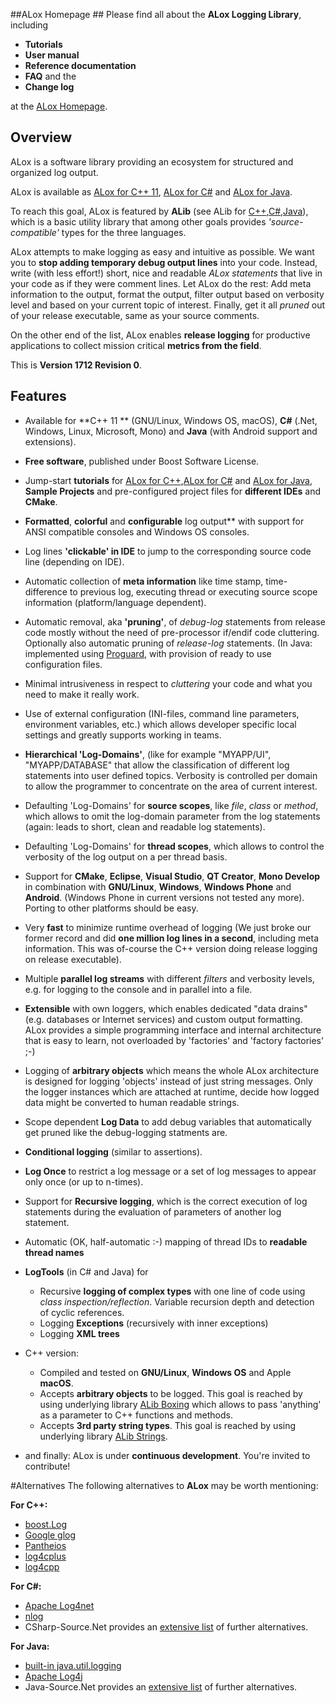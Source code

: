 ##ALox Homepage ##
Please find all about the **ALox Logging Library**, including

* **Tutorials**
* **User manual**
* **Reference documentation**
* **FAQ** and the
* **Change log**

at the [ALox Homepage](http://alexworx.github.io/ALox-Logging-Library).


## Overview ##

ALox is a software library providing an ecosystem for structured and organized log output.

ALox is available as [ALox for C++ 11](http://alexworx.github.io/ALox-Logging-Library/cpp_ref/cppmainpage.html), [ALox for C#](http://alexworx.github.io/ALox-Logging-Library/cs_ref/csmainpage.html) and [ALox for Java](http://alexworx.github.io/ALox-Logging-Library/java_ref/javamainpage.html).

To reach this goal, ALox is featured by **ALib** (see ALib for [C++](http://alexworx.github.io/ALox-Logging-Library/cpp_ref/namespaceaworx_1_1lib.html),[C#](http://alexworx.github.io/ALox-Logging-Library/cs_ref/namespacecs_1_1aworx_1_1lib.html),[Java](http://alexworx.github.io/ALox-Logging-Library/java_ref/namespacecom_1_1aworx_1_1lib.html)), which is a basic utility library that among other goals
provides *'source-compatible'* types for the three languages.

ALox attempts to make logging as easy and intuitive as possible. We want you to **stop adding temporary debug output lines** into your code. Instead, write (with less effort!) short, nice and readable *ALox statements* that live in your code as if they were comment lines. Let ALox do the rest: Add meta information to the output, format the output, filter output based on verbosity level and based on your current topic of interest. Finally, get it all *pruned* out of your release executable, same as your source comments.

On the other end of the list, ALox  enables **release logging** for productive applications to collect mission critical **metrics from the field**.

This is **Version 1712 Revision 0**. 

## Features ##

* Available for **C++ 11 ** (GNU/Linux, Windows OS, macOS),  **C#** (.Net, Windows, Linux, Microsoft, Mono) and **Java**
  (with Android support and extensions).

* **Free software**, published under Boost Software License.

* Jump-start **tutorials** for [ALox for C++](http://alexworx.github.io/ALox-Logging-Library/cpp_ref/cpptutorial.html),[ALox for C#](http://alexworx.github.io/ALox-Logging-Library/cs_ref/cstutorial.html) and [ALox for Java](http://alexworx.github.io/ALox-Logging-Library/java_ref/javatutorial.html), **Sample Projects** and pre-configured project files for **different IDEs** and **CMake**.

* **Formatted**, **colorful** and **configurable** log output** with support for ANSI compatible consoles and Windows OS consoles.

* Log lines **'clickable' in IDE** to jump to the corresponding source code line (depending on IDE).

* Automatic collection of **meta information** like time stamp, time-difference to previous log, executing thread or executing source scope information (platform/language dependent).

* Automatic removal, aka **'pruning'**,  of *debug-log* statements from release code mostly without the need of pre-processor if/endif code cluttering. Optionally also automatic pruning of *release-log* statements. (In Java: implemented using [Proguard](http://proguard.sourceforge.net), with provision of ready to use configuration files.

- Minimal intrusiveness in respect to *cluttering* your code and what you need to make it really work.

* Use of external configuration (INI-files, command line parameters, environment variables, etc.) which allows developer specific local settings and greatly supports working in teams.

* **Hierarchical 'Log-Domains'**, (like for example "MYAPP/UI", "MYAPP/DATABASE" that allow the classification of different log statements into user defined topics. Verbosity is controlled per domain to allow the programmer to concentrate on the area of current interest.

* Defaulting 'Log-Domains' for **source scopes**, like *file*, *class* or *method*, which allows to omit the log-domain parameter from the log statements (again: leads to short, clean and readable log statements).

* Defaulting 'Log-Domains' for **thread scopes**, which allows to control the verbosity of the log output on a per thread basis.

* Support for **CMake**, **Eclipse**, **Visual Studio**, **QT Creator**, **Mono Develop** in combination with **GNU/Linux**, **Windows**, **Windows Phone** and **Android**. (Windows Phone in current versions not tested any more). Porting to other platforms should be easy.

* Very **fast** to minimize runtime overhead of logging (We just broke our former record and did **one million log lines in a second**, including meta information. This was of-course the C++ version doing release logging on release executable).

* Multiple **parallel log streams** with different *filters* and verbosity levels, e.g. for logging to the console and in parallel into a file.

* **Extensible** with own loggers, which enables dedicated "data drains" (e.g. databases or Internet services) and custom output formatting. ALox provides a simple programming interface and internal architecture that is easy to learn, not overloaded by 'factories' and 'factory factories' ;-)

* Logging of <b>arbitrary objects</b> which means the whole ALox architecture is designed for logging 'objects' instead of just string messages. Only the logger instances which are attached at runtime, decide how logged data might be converted to human readable strings.

* Scope dependent **Log Data** to add debug variables that automatically get pruned like the debug-logging statments are.

* **Conditional logging** (similar to assertions).

* **Log Once** to restrict a log message or a set of log messages to appear only once (or up to n-times).

* Support for **Recursive logging**, which is the correct execution of log statements during the evaluation of parameters of another log statement.

* Automatic (OK, half-automatic :-) mapping of thread IDs to **readable thread names**

* **LogTools** (in C# and Java) for

    * Recursive **logging of complex types** with one line of code using *class inspection/reflection*. Variable recursion depth and detection of cyclic references.
    * Logging **Exceptions** (recursively with inner exceptions)
    * Logging **XML trees**

* C++ version: 
  * Compiled and tested on **GNU/Linux**, **Windows OS** and Apple **macOS**.
  * Accepts **arbitrary objects** to be logged. This goal is reached by using underlying library [ALib Boxing](http://alexworx.github.io/ALox-Logging-Library/cpp_ref/namespaceaworx_1_1lib_1_1boxing.html) which allows to pass 'anything' as a parameter to C++ functions and methods.
  * Accepts **3rd party string types**. This goal is reached by using underlying library [ALib Strings](http://alexworx.github.io/ALox-Logging-Library/cpp_ref/namespaceaworx_1_1lib_1_1strings.html).

* and finally: ALox is under **continuous development**. You're invited to contribute!

#Alternatives
The following alternatives to **ALox** may be worth mentioning:

**For C++:**
- [boost.Log](http://www.boost.org/doc/libs/1_55_0/libs/log/doc/html/index.html) 
- [Google glog](https://github.com/google/glog) 
- [Pantheios](http://www.pantheios.org/) 
- [log4cplus](https://sourceforge.net/p/log4cplus/wiki/Home/)  
- [log4cpp](http://log4cpp.sourceforge.net/)  

**For C#:**
- [Apache Log4net](https://logging.apache.org/log4net/)  
- [nlog](http://nlog-project.org/)  
- CSharp-Source.Net provides an [extensive list](http://csharp-source.net/open-source/logging) of further alternatives.  
 

**For Java:**
- [built-in java.util.logging](https://docs.oracle.com/javase/7/docs/api/java/util/logging/package-summary.html) 
- [Apache Log4j](https://logging.apache.org/log4)  
- Java-Source.Net provides an [extensive list](http://java-source.net/open-source/logging) of further alternatives.  
 

 



